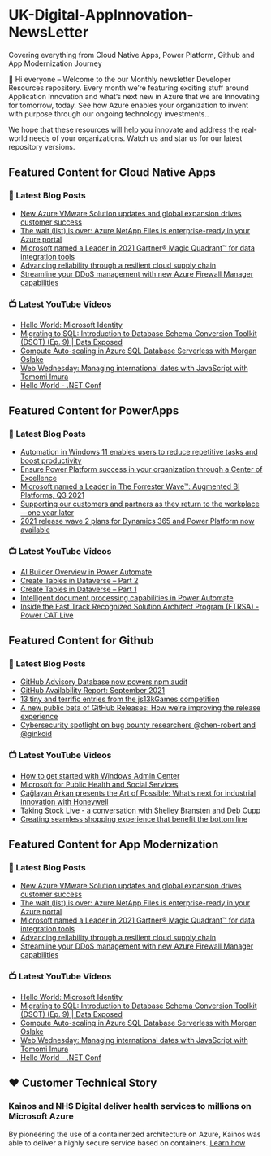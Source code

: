 # UK-Digital-AppInnovation-NewsLetter

Covering everything from Cloud Native Apps, Power Platform, Github and App Modernization Journey

👋 Hi everyone – Welcome to the our Monthly newsletter Developer Resources repository. Every month we’re featuring exciting stuff around Application Innovation and what’s next new in Azure that we are Innovating for tomorrow, today. See how Azure enables your organization to invent with purpose through our ongoing technology investments..


We hope that these resources will help you innovate and address the real-world needs of your organizations. Watch us and star us for our latest repository versions.

## Featured Content for Cloud Native Apps


### 📝 Latest Blog Posts

    
<!-- BLOGCNA:START -->
- [New Azure VMware Solution updates and global expansion drives customer success](https://azure.microsoft.com/blog/new-azure-vmware-solution-updates-and-global-expansion-drives-customer-success/)
- [The wait (list) is over: Azure NetApp Files is enterprise-ready in your Azure portal](https://azure.microsoft.com/blog/the-wait-list-is-over-azure-netapp-files-is-enterpriseready-in-your-azure-portal/)
- [Microsoft named a Leader in 2021 Gartner® Magic Quadrant™ for data integration tools](https://azure.microsoft.com/blog/microsoft-named-a-leader-in-2021-gartner-magic-quadrant-for-data-integration-tools/)
- [Advancing reliability through a resilient cloud supply chain](https://azure.microsoft.com/blog/advancing-reliability-through-a-resilient-cloud-supply-chain/)
- [Streamline your DDoS management with new Azure Firewall Manager capabilities](https://azure.microsoft.com/blog/streamline-your-ddos-management-with-new-azure-firewall-manager-capabilities/)
<!-- BLOGCNA:END -->

### 📺 Latest YouTube Videos

 
<!-- YOUTUBECNA:START -->
- [Hello World: Microsoft Identity](https://www.youtube.com/watch?v=JK3hbmNinuE)
- [Migrating to SQL: Introduction to Database Schema Conversion Toolkit (DSCT) (Ep. 9) | Data Exposed](https://www.youtube.com/watch?v=HWlKP_w9ldM)
- [Compute Auto-scaling in Azure SQL Database Serverless with Morgan Oslake](https://www.youtube.com/watch?v=mmRMvVo21-c)
- [Web Wednesday: Managing international dates with JavaScript with Tomomi Imura](https://www.youtube.com/watch?v=UrW49rS4vew)
- [Hello World - .NET Conf](https://www.youtube.com/watch?v=IcPHsbeXaiM)
<!-- YOUTUBECNA:END -->

##  Featured Content for PowerApps
### 📝 Latest Blog Posts
<!-- BLOGPOWER:START -->
- [Automation in Windows 11 enables users to reduce repetitive tasks and boost productivity](https://cloudblogs.microsoft.com/powerplatform/2021/10/04/automation-in-windows-11-enables-users-to-reduce-repetitive-tasks-and-boost-productivity/)
- [Ensure Power Platform success in your organization through a Center of Excellence](https://cloudblogs.microsoft.com/powerplatform/2021/09/20/ensure-power-platform-success-in-your-organization-through-a-center-of-excellence/)
- [Microsoft named a Leader in The Forrester Wave™: Augmented BI Platforms, Q3 2021](https://powerbi.microsoft.com/en-us/blog/microsoft-named-a-leader-in-the-forrester-wave-augmented-bi-platforms-q3-2021/)
- [Supporting our customers and partners as they return to the workplace—one year later](https://cloudblogs.microsoft.com/powerplatform/2021/07/15/supporting-our-customers-and-partners-as-they-return-to-the-workplace-one-year-later/)
- [2021 release wave 2 plans for Dynamics 365 and Power Platform now available](https://cloudblogs.microsoft.com/dynamics365/bdm/2021/07/15/2021-release-wave-2-plans-for-dynamics-365-and-power-platform-now-available/)
<!-- BLOGPOWER:END -->
 ### 📺 Latest YouTube Videos
    
<!-- YOUTUBEPOWER:START -->
- [AI Builder Overview in Power Automate](https://www.youtube.com/watch?v=D7p-sSauBTQ)
- [Create Tables in Dataverse – Part 2](https://www.youtube.com/watch?v=SCTSftWTTDc)
- [Create Tables in Dataverse – Part 1](https://www.youtube.com/watch?v=txHnZ7ZymEI)
- [Intelligent document processing capabilities in Power Automate](https://www.youtube.com/watch?v=xmMbXmceS2Y)
- [Inside the Fast Track Recognized Solution Architect Program (FTRSA) - Power CAT Live](https://www.youtube.com/watch?v=A1h2RnneOBA)
<!-- YOUTUBEPOWER:END -->

##  Featured Content for Github
### 📝 Latest Blog Posts
<!-- BLOGGITHUB:START -->
- [GitHub Advisory Database now powers npm audit](https://github.blog/2021-10-07-github-advisory-database-now-powers-npm-audit/)
- [GitHub Availability Report: September 2021](https://github.blog/2021-10-06-github-availability-report-september-2021/)
- [13 tiny and terrific entries from the js13kGames competition](https://github.blog/2021-10-05-13-tiny-and-terrific-entries-from-the-js13kgames-competition/)
- [A new public beta of GitHub Releases: How we’re improving the release experience](https://github.blog/2021-10-04-beta-github-releases-improving-release-experience/)
- [Cybersecurity spotlight on bug bounty researchers @chen-robert and @ginkoid](https://github.blog/2021-10-01-cybersecurity-spotlight-bug-bounty-researchers-chen-robert-ginkoid/)
<!-- BLOGGITHUB:END -->
### 📺 Latest YouTube Videos
<!-- YOUTUBEGITHUB:START -->
- [How to get started with Windows Admin Center](https://www.youtube.com/watch?v=JQ1aHG8yZkQ)
- [Microsoft for Public Health and Social Services](https://www.youtube.com/watch?v=G31-XLmBb14)
- [Çağlayan Arkan presents the Art of Possible: What’s next for industrial innovation with Honeywell](https://www.youtube.com/watch?v=hZKC-V7vQhM)
- [Taking Stock Live - a conversation with Shelley Bransten and Deb Cupp](https://www.youtube.com/watch?v=1aajZBscKy0)
- [Creating seamless shopping experience that benefit the bottom line](https://www.youtube.com/watch?v=6YWoFd2T_KQ)
<!-- YOUTUBEGITHUB:END -->
##  Featured Content for App Modernization
### 📝 Latest Blog Posts
<!-- BLOGAPPMOD:START -->
- [New Azure VMware Solution updates and global expansion drives customer success](https://azure.microsoft.com/blog/new-azure-vmware-solution-updates-and-global-expansion-drives-customer-success/)
- [The wait (list) is over: Azure NetApp Files is enterprise-ready in your Azure portal](https://azure.microsoft.com/blog/the-wait-list-is-over-azure-netapp-files-is-enterpriseready-in-your-azure-portal/)
- [Microsoft named a Leader in 2021 Gartner® Magic Quadrant™ for data integration tools](https://azure.microsoft.com/blog/microsoft-named-a-leader-in-2021-gartner-magic-quadrant-for-data-integration-tools/)
- [Advancing reliability through a resilient cloud supply chain](https://azure.microsoft.com/blog/advancing-reliability-through-a-resilient-cloud-supply-chain/)
- [Streamline your DDoS management with new Azure Firewall Manager capabilities](https://azure.microsoft.com/blog/streamline-your-ddos-management-with-new-azure-firewall-manager-capabilities/)
<!-- BLOGAPPMOD:END -->
### 📺 Latest YouTube Videos
<!-- YOUTUBEAPPMOD:START -->
- [Hello World: Microsoft Identity](https://www.youtube.com/watch?v=JK3hbmNinuE)
- [Migrating to SQL: Introduction to Database Schema Conversion Toolkit (DSCT) (Ep. 9) | Data Exposed](https://www.youtube.com/watch?v=HWlKP_w9ldM)
- [Compute Auto-scaling in Azure SQL Database Serverless with Morgan Oslake](https://www.youtube.com/watch?v=mmRMvVo21-c)
- [Web Wednesday: Managing international dates with JavaScript with Tomomi Imura](https://www.youtube.com/watch?v=UrW49rS4vew)
- [Hello World - .NET Conf](https://www.youtube.com/watch?v=IcPHsbeXaiM)
<!-- YOUTUBEAPPMOD:END -->


## ♥️ Customer Technical Story 

### Kainos and NHS Digital deliver health services to millions on Microsoft Azure

By pioneering the use of a containerized architecture on Azure, Kainos was able to deliver a highly secure service based on containers. [Learn how](https://customers.microsoft.com/en-us/story/1368348549535774520-kainos-and-nhs-digital-deliver-health-services-to-millions-on-microsoft-azure)

